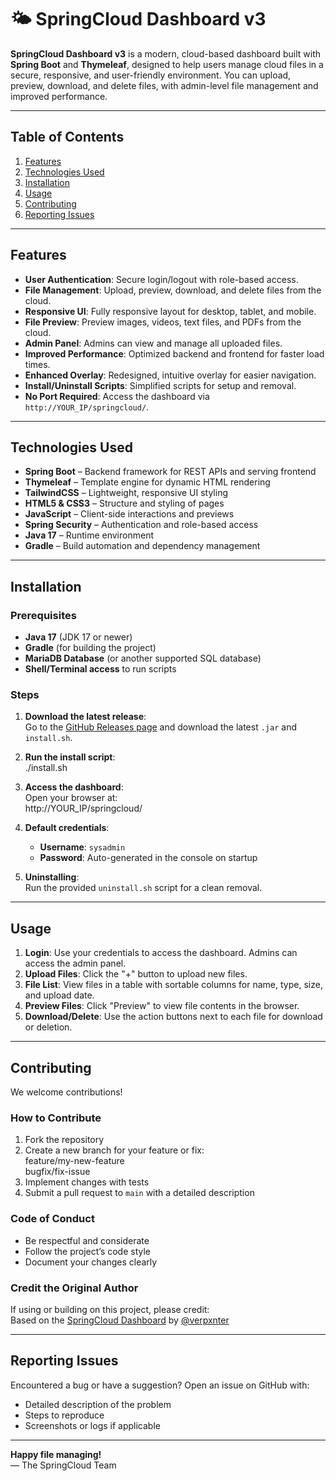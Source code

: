 # 🌤️ SpringCloud Dashboard v3

**SpringCloud Dashboard v3** is a modern, cloud-based dashboard built with **Spring Boot** and **Thymeleaf**, designed to help users manage cloud files in a secure, responsive, and user-friendly environment. You can upload, preview, download, and delete files, with admin-level file management and improved performance.

---

## Table of Contents

1. [Features](#features)
2. [Technologies Used](#technologies-used)
3. [Installation](#installation)
4. [Usage](#usage)
5. [Contributing](#contributing)
6. [Reporting Issues](#reporting-issues)

---

## Features

- **User Authentication**: Secure login/logout with role-based access.
- **File Management**: Upload, preview, download, and delete files from the cloud.
- **Responsive UI**: Fully responsive layout for desktop, tablet, and mobile.
- **File Preview**: Preview images, videos, text files, and PDFs from the cloud.
- **Admin Panel**: Admins can view and manage all uploaded files.
- **Improved Performance**: Optimized backend and frontend for faster load times.
- **Enhanced Overlay**: Redesigned, intuitive overlay for easier navigation.
- **Install/Uninstall Scripts**: Simplified scripts for setup and removal.
- **No Port Required**: Access the dashboard via `http://YOUR_IP/springcloud/`.

---

## Technologies Used

- **Spring Boot** – Backend framework for REST APIs and serving frontend
- **Thymeleaf** – Template engine for dynamic HTML rendering
- **TailwindCSS** – Lightweight, responsive UI styling
- **HTML5 & CSS3** – Structure and styling of pages
- **JavaScript** – Client-side interactions and previews
- **Spring Security** – Authentication and role-based access
- **Java 17** – Runtime environment
- **Gradle** – Build automation and dependency management

---

## Installation

### Prerequisites

- **Java 17** (JDK 17 or newer)
- **Gradle** (for building the project)
- **MariaDB Database** (or another supported SQL database)
- **Shell/Terminal access** to run scripts

### Steps

1. **Download the latest release**:  
   Go to the [GitHub Releases page](https://github.com/jadnk/springcloud/releases) and download the latest `.jar` and `install.sh`.

2. **Run the install script**:  
   ./install.sh

3. **Access the dashboard**:  
   Open your browser at:  
   http://YOUR_IP/springcloud/

4. **Default credentials**:  
   - **Username**: `sysadmin`  
   - **Password**: Auto-generated in the console on startup

5. **Uninstalling**:  
   Run the provided `uninstall.sh` script for a clean removal.

---

## Usage

1. **Login**: Use your credentials to access the dashboard. Admins can access the admin panel.
2. **Upload Files**: Click the "+" button to upload new files.
3. **File List**: View files in a table with sortable columns for name, type, size, and upload date.
4. **Preview Files**: Click "Preview" to view file contents in the browser.
5. **Download/Delete**: Use the action buttons next to each file for download or deletion.

---

## Contributing

We welcome contributions!  

### How to Contribute

1. Fork the repository  
2. Create a new branch for your feature or fix:  
   feature/my-new-feature  
   bugfix/fix-issue
3. Implement changes with tests  
4. Submit a pull request to `main` with a detailed description

### Code of Conduct

- Be respectful and considerate  
- Follow the project’s code style  
- Document your changes clearly

### Credit the Original Author

If using or building on this project, please credit:  
Based on the [SpringCloud Dashboard](https://github.com/jadnk/springcloud) by [@verpxnter](https://github.com/jadnk)

---

## Reporting Issues

Encountered a bug or have a suggestion? Open an issue on GitHub with:  

- Detailed description of the problem  
- Steps to reproduce  
- Screenshots or logs if applicable

---

**Happy file managing!**  
— The SpringCloud Team
